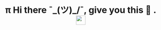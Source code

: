 ### <h1 align="center"> π Hi there ¯\_(ツ)_/¯, give you this 🎁 .<img height="30" src="https://github.com/NigmaZ/NigmaZ/blob/main/hi.gif"> </h1>

<!--
**I1ig/I1ig** is a ✨ _special_ ✨ repository because its `README.md` (this file) appears on your GitHub profile.

Here are some ideas to get you started:

- 🔭 I’m currently working on ...
- 🌱 I’m currently learning ...
- 👯 I’m looking to collaborate on ...
- 🤔 I’m looking for help with ...
- 💬 Ask me about ...
- 📫 How to reach me: ...
- 😄 Pronouns: ...
- ⚡ Fun fact: ...
-->

